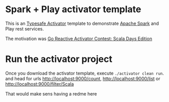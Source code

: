 Spark + Play activator template
===============================

This is an [Typesafe Activator](http://typesafe.com/platform/getstarted) template to demonstrate [Apache Spark](http://spark.apache.org) and Play rest services.

The motivation was [Go Reactive Activator Contest: Scala Days Edition](http://typesafe.com/blog/go-reactive-activator-contest-scala-days-edition)

# Run the activator project

Once you download the activator template, execute `./activator clean run`. and head for urls [http://localhost:9000/count](http://localhost:9000/count), [http://localhost:9000/list](http://localhost:9000/list) or [http://localhost:9000/filter/Scala](http://localhost:9000/filter/Scala)

That would make sens having a redme here
